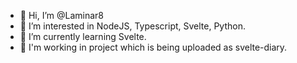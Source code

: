 - 👋 Hi, I’m @Laminar8
- 👀 I’m interested in NodeJS, Typescript, Svelte, Python.
- 🌱 I’m currently learning Svelte.
- 🏹 I'm working in project which is being uploaded as svelte-diary.

<!---
Laminar8/Laminar8 is a ✨ special ✨ repository because its `README.md` (this file) appears on your GitHub profile.
You can click the Preview link to take a look at your changes.
--->

